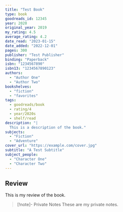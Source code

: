 ```yaml
---
title: "Test Book"
type: book
goodreads_id: 12345
year: 2020
original_year: 2019
my_rating: 4.5
average_rating: 4.2
date_read: "2023-01-15"
date_added: "2022-12-01"
pages: 300
publisher: "Test Publisher"
binding: "Paperback"
isbn: "1234567890"
isbn13: "1234567890123"
authors:
  - "Author One"
  - "Author Two"
bookshelves:
  - "fiction"
  - "favorites"
tags:
  - goodreads/book
  - rating/4
  - year/2020s
  - shelf/read
description: "|
  This is a description of the book."
subjects:
  - "Fiction"
  - "Adventure"
cover_url: "https://example.com/cover.jpg"
subtitle: "A Test Subtitle"
subject_people:
  - "Character One"
  - "Character Two"
---
```


## Review

This is my review of the book.

>[!note]- Private Notes
> These are my private notes.

